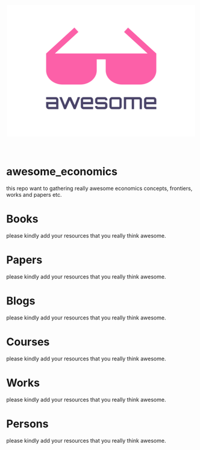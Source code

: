 <div align="center">
	<img width="500" height="350" src="media/logo.svg" alt="Awesome">
	<br>
	<br>
	<br>
</div>

# awesome_economics
this repo want to gathering really awesome economics concepts, frontiers, works and papers etc.

# Books
please kindly add your resources that you really think awesome.


# Papers
please kindly add your resources that you really think awesome.


# Blogs
please kindly add your resources that you really think awesome.

# Courses
please kindly add your resources that you really think awesome.

# Works
please kindly add your resources that you really think awesome.


# Persons
please kindly add your resources that you really think awesome.
